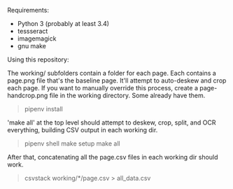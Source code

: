 Requirements:

- Python 3 (probably at least 3.4)
- tessseract
- imagemagick
- gnu make

Using this repository:

The working/ subfolders contain a folder for each page. Each contains a page.png file that's the
baseline page. It'll attempt to auto-deskew and crop each page. If you want to manually override
this process, create a page-handcrop.png file in the working directory. Some already have them.

> pipenv install

'make all' at the top level should attempt to deskew, crop, split, and OCR everything, building
CSV output in each working dir.

> pipenv shell
> make setup
> make all

After that, concatenating all the page.csv files in each working dir should work.
> csvstack working/*/page.csv > all_data.csv


